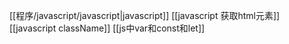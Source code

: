[[程序/javascript/javascript|javascript]]
[[javascript 获取html元素]]
[[javascript className]]
[[js中var和const和let]]